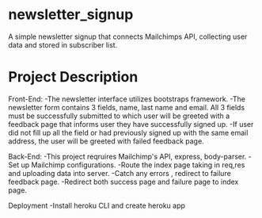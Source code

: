 # newsletter_signup
A simple newsletter signup that connects Mailchimps API, collecting user data and stored in subscriber list.

# Project Description 
Front-End:
-The newsletter interface utilizes bootstraps framework. 
-The newsletter form contains 3 fields, name, last name and email. All 3 fields must be successfully 
  submitted to which user will be greeted with a feedback page that informs user they have successfully signed up. 
-If user did not fill up all the field or had 
 previously signed up with the same email address, the user will be greeted with failed feedback page. 

Back-End:
-This project reqruires Mailchimp's API, express, body-parser. 
-Set up Mailchimp configurations.
-Route the index page taking in req,res and uploading data into server. 
-Catch any errors , redirect to failure feedback page. 
-Redirect both success page and failure page to index page. 

Deployment
-Install heroku CLI and create heroku app 


